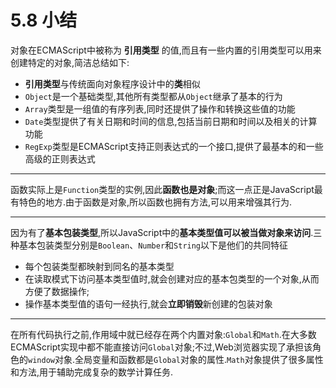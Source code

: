 # 5.8 小结

对象在ECMAScript中被称为 **引用类型** 的值,而且有一些内置的引用类型可以用来创建特定的对象,简洁总结如下:

* **引用类型**与传统面向对象程序设计中的**类**相似
* `Object`是一个基础类型,其他所有类型都从`Object`继承了基本的行为
* `Array`类型是一组值的有序列表,同时还提供了操作和转换这些值的功能
* `Date`类型提供了有关日期和时间的信息,包括当前日期和时间以及相关的计算功能
* `RegExp`类型是ECMAScript支持正则表达式的一个接口,提供了最基本的和一些高级的正则表达式

---

函数实际上是`Function`类型的实例,因此**函数也是对象**;而这一点正是JavaScript最有特色的地方.由于函数是对象,所以函数也拥有方法,可以用来增强其行为.

---

因为有了**基本包装类型**,所以JavaScript中的**基本类型值可以被当做对象来访问**.三种基本包装类型分别是`Boolean`、`Number`和`String`以下是他们的共同特征

* 每个包装类型都映射到同名的基本类型
* 在读取模式下访问基本类型值时,就会创建对应的基本包类型的一个对象,从而方便了数据操作;
* 操作基本类型值的语句一经执行,就会**立即销毁**新创建的包装对象

---

在所有代码执行之前,作用域中就已经存在两个内置对象:`Global`和`Math`.在大多数ECMAScript实现中都不能直接访问`Global`对象;不过,Web浏览器实现了承担该角色的`window`对象.全局变量和函数都是`Global`对象的属性.`Math`对象提供了很多属性和方法,用于辅助完成复杂的数学计算任务.
